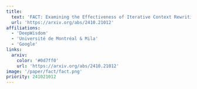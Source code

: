 ```yaml
---
title:
  text: 'FACT: Examining the Effectiveness of Iterative Context Rewriting for Multi-fact Retrieval'
  url: 'https://arxiv.org/abs/2410.21012'
affiliations:
  - 'DeepWisdom'
  - 'Université de Montréal & Mila'
  - 'Google'
links:
  arxiv:
    color: '#0d7ff0'
    url: 'https://arxiv.org/abs/2410.21012'
image: '/paper/fact/fact.png'
priority: 241021012
---
```

